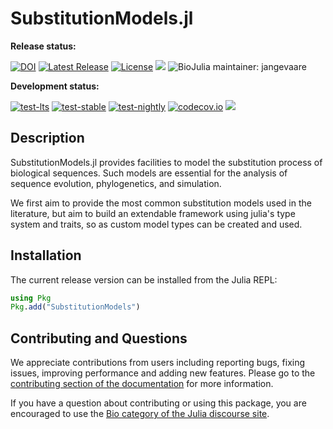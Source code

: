 # SubstitutionModels.jl

**Release status:**

[![DOI](https://zenodo.org/badge/DOI/10.5281/zenodo.3988662.svg)](https://doi.org/10.5281/zenodo.3988662)
[![Latest Release](https://img.shields.io/github/release/BioJulia/SubstitutionModels.jl.svg)](https://github.com/BioJulia/SubstitutionModels.jl/releases/latest)
[![License](https://img.shields.io/badge/license-MIT-green.svg)](https://github.com/BioJulia/SubstitutionModels.jl/blob/master/LICENSE)
[![](https://img.shields.io/badge/docs-stable-blue.svg)](https://BioJulia.github.io/SubstitutionModels.jl/stable)
![BioJulia maintainer: jangevaare](https://img.shields.io/badge/BioJulia%20Maintainer-jangevaare-orange.svg)

**Development status:**

[![test-lts](https://github.com/BioJulia/SubstitutionModels.jl/actions/workflows/test-lts.yml/badge.svg)](https://github.com/BioJulia/SubstitutionModels.jl/actions/workflows/test-lts.yml)
[![test-stable](https://github.com/BioJulia/SubstitutionModels.jl/actions/workflows/test-stable.yml/badge.svg)](https://github.com/BioJulia/SubstitutionModels.jl/actions/workflows/test-stable.yml)
[![test-nightly](https://github.com/BioJulia/SubstitutionModels.jl/actions/workflows/test-nightly.yml/badge.svg)](https://github.com/BioJulia/SubstitutionModels.jl/actions/workflows/test-nightly.yml)
[![codecov.io](http://codecov.io/github/BioJulia/SubstitutionModels.jl/coverage.svg?branch=master)](http://codecov.io/github/BioJulia/SubstitutionModels.jl?branch=master)
[![](https://img.shields.io/badge/docs-latest-blue.svg)](https://BioJulia.github.io/SubstitutionModels.jl/latest)

## Description

SubstitutionModels.jl provides facilities to model the substitution process of
biological sequences. Such models are essential for the analysis of sequence
evolution, phylogenetics, and simulation.

We first aim to provide the most common substitution models
used in the literature, but aim to build an extendable framework using julia's
type system and traits, so as custom model types can be created and used.

## Installation

The current release version can be installed
from the Julia REPL:

```julia
using Pkg
Pkg.add("SubstitutionModels")
```

## Contributing and Questions

We appreciate contributions from users including reporting bugs, fixing issues,
improving performance and adding new features.
Please go to the [contributing section of the documentation](http://biojulia.net/Contributing/latest/)
for more information.

If you have a question about
contributing or using this package, you are encouraged to use the
[Bio category of the Julia discourse
site](https://discourse.julialang.org/c/domain/bio).
